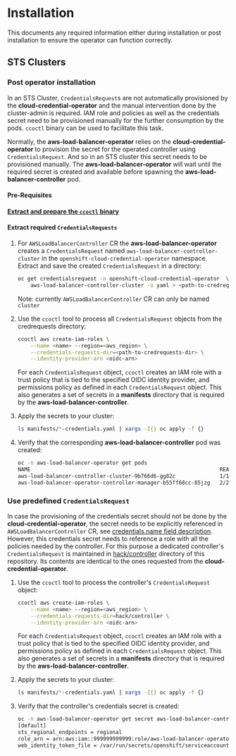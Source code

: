 # Installation

This documents any required information either during installation or
post installation to ensure the operator can function correctly.

## STS Clusters

### Post operator installation

In an STS Cluster, `CredentialsRequest`s are not automatically provisioned by
the **cloud-credential-operator** and the manual intervention done by the
cluster-admin is required. IAM role and policies as well as the credentials secret need to be provisioned manually for the further consumption by the pods.
`ccoctl` binary can be used to facilitate this task.

Normally, the **aws-load-balancer-operator** relies on the **cloud-credential-operator**
to provision the secret for the operated controller using `CredentialsRequest`. And so in an STS cluster this
secret needs to be provisioned manually. The **aws-load-balancer-operator** will wait until the required
secret is created and available before spawning the **aws-load-balancer-controller** pod.

#### Pre-Requisites

#### [Extract and prepare the `ccoctl` binary](https://docs.openshift.com/container-platform/4.11/authentication/managing_cloud_provider_credentials/cco-mode-sts.html#cco-ccoctl-configuring_cco-mode-sts)

#### Extract required `CredentialsRequests`

1. For `AWSLoadBalancerController` CR the **aws-load-balancer-operator** creates a `CredentialsRequest` named `aws-load-balancer-controller-cluster` in the `openshift-cloud-credential-operator` namespace. Extract and save the created `CredentialsRequest` in a directory:

    ```bash
    oc get credentialsrequest -n openshift-cloud-credential-operator  \
        aws-load-balancer-controller-cluster -o yaml > <path-to-credrequests-dir>/cr.yaml
    ```
    Note: currently `AWSLoadBalancerController` CR can only be named `cluster`

2. Use the `ccoctl` tool to process all `CredentialsRequest` objects from the credrequests directory:

    ```bash
    ccoctl aws create-iam-roles \
        --name <name> --region=<aws_region> \
        --credentials-requests-dir=<path-to-credrequests-dir> \
        --identity-provider-arn <oidc-arn>
    ```

    For each `CredentialsRequest` object, `ccoctl` creates an IAM role with a trust
    policy that is tied to the specified OIDC identity provider, and permissions
    policy as defined in each `CredentialsRequest` object. This also generates a set
    of secrets in a **manifests** directory that is required
    by the **aws-load-balancer-controller**.

3. Apply the secrets to your cluster:

    ```bash
    ls manifests/*-credentials.yaml | xargs -I{} oc apply -f {}
    ```

4. Verify that the corresponding **aws-load-balancer-controller** pod was created:

    ```bash
    oc -n aws-load-balancer-operator get pods
    NAME                                                            READY   STATUS    RESTARTS   AGE
    aws-load-balancer-controller-cluster-9b766d6-gg82c              1/1     Running   0          137m
    aws-load-balancer-operator-controller-manager-b55ff68cc-85jzg   2/2     Running   0          3h26m
    ```

### Use predefined `CredentialsRequest`
In case the provisioning of the credentials secret should not be done by the **cloud-credential-operator**, the secret needs to be explicitly referenced in `AWSLoadBalancerController` CR, see [credentials.name field description](./tutorial.md#credentialsname).    
However, this credentials secret needs to reference a role with all the policies needed by the controller. For this purpose a dedicated controller's `CredentialsRequest` is maintained in [hack/controller](../hack/controller/) directory of this repository.
Its contents are identical to the ones requested from the **cloud-credential-operator**.

1. Use the `ccoctl` tool to process the controller's `CredentialsRequest` object:

    ```bash
    ccoctl aws create-iam-roles \
        --name <name> --region=<aws_region> \
        --credentials-requests-dir=hack/controller \
        --identity-provider-arn <oidc-arn>
    ```

    For each `CredentialsRequest` object, `ccoctl` creates an IAM role with a trust
    policy that is tied to the specified OIDC identity provider, and permissions
    policy as defined in each `CredentialsRequest` object. This also generates a set
    of secrets in a **manifests** directory that is required
    by the **aws-load-balancer-controller**.

2. Apply the secrets to your cluster:

    ```bash
    ls manifests/*-credentials.yaml | xargs -I{} oc apply -f {}
    ```

3. Verify that the controller's credentials secret is created:

    ```bash
    oc -n aws-load-balancer-operator get secret aws-load-balancer-controller-manual-cluster -o json | jq -r '.data.credentials' | base64 -d
    [default]
    sts_regional_endpoints = regional
    role_arn = arn:aws:iam::999999999999:role/aws-load-balancer-operator-aws-load-balancer-controller
    web_identity_token_file = /var/run/secrets/openshift/serviceaccount/token
